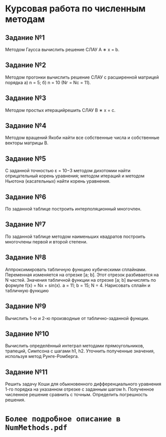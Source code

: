 
# Курсовая работа по численным методам

## Задание №1
Методом Гаусса вычислить решение СЛАУ A ∗ x = b.

## Задание №2
Методом прогонки вычислить решение СЛАУ с расширенной матрицей порядка
а) n = 5; б) n = 10 (Nг = Nс = 11).

## Задание №3
Методом простых итерацийрешить СЛАУ B ∗ x = c.

## Задание №4
Методом вращений Якоби найти все собственные числа и собственные векторы матрицы В.

## Задание №5
С заданной точностью ε = 10−3 методом дихотомии найти отрицательный корень
уравнения; методом итераций и методом Ньютона (касательных) найти корень уравнения.

## Задание №6
По заданной таблице построить интерполяционный многочлен.

## Задание №7
По заданной таблице методом наименьших квадратов построить многочлены первой и второй степени.

## Задание №8
Аппроксимировать табличную функцию кубическими сплайнами. Переменная изменяется на отрезке [a; b]. Этот отрезок разбивается на N частей. Значения табличной
функции на отрезке [a; b] вычислять по формуле f(x) = Nx + sin(x). a = 11; b =
15; N = 4. Нарисовать сплайн и табличную функцию

## Задание №9
Вычислить 1-ю и 2-ю производные от таблично-заданной функции.

## Задание №10
Вычислить определённый интеграл методами прямоугольников, трапеций, Симпсона с шагами h1, h2. Уточнить полученные значения, используя метод
Рунге-Ромберга.

## Задание №11
Решить задачу Коши для обыкновенного дифференциального уравнения 1-го порядка на указанном отрезке с заданным шагом h. Полученное численное решение
сравнить с точным. Определить погрешность решения.

# ```Более подробное описание в NumMethods.pdf```